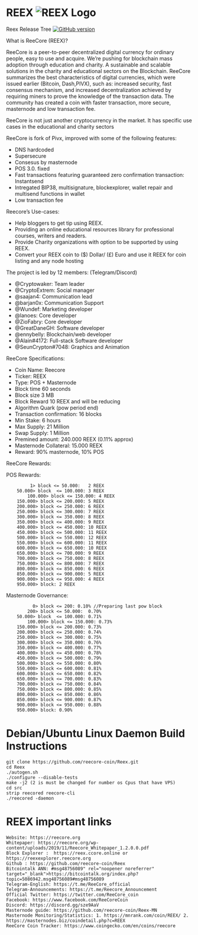 # REEX ![REEX Logo](https://reex.ccore.online/images/coins_custom/reex_45.png)<br> 

Reex Release Tree [![GitHub version](https://img.shields.io/badge/Version-1.4.1.0-brightgreen.svg)](https://github.com/reecore-coin/Reex/releases/tag/v1.4.1.0)


What is ReeCore (REEX)?

ReeCore is a peer-to-peer decentralized digital currency for ordinary people, easy to use and acquire. We’re pushing for blockchain mass adoption through education and charity. A sustainable and scalable solutions in the charity and educational sectors on the Blockchain. ReeCore summarizes the best characteristics of digital currencies, which were issued earlier (Bitcoin, Dash,PIVX), such as: increased security, fast consensus mechanism, and increased decentralization achieved by requiring miners to prove the knowledge of the transaction data. The community has created a coin with faster transaction, more secure, masternode and low transaction fee.

ReeCore is not just another cryptocurrency in the market. It has specific use cases in the
educational and charity sectors

ReeCore is fork of Pivx, improved with some of the following features: 

- DNS hardcoded 
- Supersecure
- Consesus by masternode 
- POS 3.0. fixed
- Fast transactions featuring guaranteed zero confirmation transaction: Instantsend 
- Intregated BIP38, multisignature, blockexplorer, wallet repair and multisend functions in wallet
- Low transaction fee

Reecore’s Use-cases:
- Help bloggers to get tip using REEX. 
- Providing an online educational resources library for professional courses, writers and readers. 
- Provide Charity organizations with option to be supported by using REEX.
- Convert your REEX coin to ($) Dollar/ (£) Euro and use it REEX for coin listing and any node hosting


The project is led by 12 members: (Telegram/Discord)

- @Cryptowaker: Team leader
- @CryptoExtrem: Social manager
- @saajan4: Communication lead
- @barjan0x: Communication Support
- @Wundef: Marketing developer
- @lanoes: Core developer
- @ZioFabry: Core developer
- @GreatDaneGH: Software developer
- @ennybelly: Blockchain/web developer
- @Alain#4172: Full-stack Software developer
- @SeunCrypton#7048: Graphics and Animation

ReeCore Specifications:
- Coin Name: Reecore
- Ticker: REEX
- Type: POS + Masternode
- Block time 60 seconds
- Block size 3 MB
- Block Reward 10 REEX and will be reducing
- Algorithm Quark (pow period end)
- Transaction confirmation: 16 blocks
- Min Stake: 6 hours
- Max Supply: 21 Million
- Swap Supply: 1 Million
- Premined amount: 240.000 REEX (0.11% approx)
- Masternode Collateral: 15.000 REEX
- Reward: 90% masternode, 10% POS

ReeCore Rewards:

POS Rewards:
```
	     1> block <= 50.000:   2 REEX
 	50.000> block  <= 100.000: 3 REEX
        100.000> block <= 150.000: 4 REEX
	150.000> block <= 200.000: 5 REEX
	200.000> block <= 250.000: 6 REEX
	250.000> block <= 300.000: 7 REEX
	300.000> block <= 350.000: 8 REEX
	350.000> block <= 400.000: 9 REEX
	400.000> block <= 450.000: 10 REEX
	450.000> block <= 500.000: 11 REEX
	500.000> block <= 550.000: 12 REEX
	550.000> block <= 600.000: 11 REEX
	600.000> block <= 650.000: 10 REEX
 	650.000> block <= 700.000: 9 REEX
	700.000> block <= 750.000: 8 REEX
	750.000> block <= 800.000: 7 REEX
	800.000> block <= 850.000: 6 REEX
	850.000> block <= 900.000: 5 REEX
	900.000> block <= 950.000: 4 REEX
	950.000> block: 2 REEX
```

Masternode Governance: 

```
   	      0> block <= 200: 0.10% //Preparing last pow block
	    200> block <= 50.000:  0.70%
 	50.000> block  <= 100.000: 0.71%
        100.000> block <= 150.000: 0.73%
	150.000> block <= 200.000: 0.73%
	200.000> block <= 250.000: 0.74%
	250.000> block <= 300.000: 0.75%
	300.000> block <= 350.000: 0.76%
	350.000> block <= 400.000: 0.77%
	400.000> block <= 450.000: 0.78%
	450.000> block <= 500.000: 0.79%
	500.000> block <= 550.000: 0.80%
	550.000> block <= 600.000: 0.81%
	600.000> block <= 650.000: 0.82%
 	650.000> block <= 700.000: 0.83%
	700.000> block <= 750.000: 0.84%
	750.000> block <= 800.000: 0.85%
	800.000> block <= 850.000: 0.86%
	850.000> block <= 900.000: 0.87%
	900.000> block <= 950.000: 0.88%
	950.000> block:	0.90%

```
# Debian/Ubuntu Linux Daemon Build Instructions

```
git clone https://github.com/reecore-coin/Reex.git
cd Reex
./autogen.sh
./configure --disable-tests
make -j2 (2 is must be changed for number os Cpus that have VPS)
cd src
strip reecored reecore-cli
./reecored -daemon
```

# REEX important links
```
Website: https://reecore.org
Whitepaper: https://reecore.org/wp-content/uploads/2019/11/Reecore_Whitepaper_1.2.0.0.pdf
Block Explorer :  https://reex.ccore.online or  https://reexexplorer.reecore.org
Github : https://github.com/reecore-coin/Reex
Bitcointalk ANN: #msg48756089" rel="noopener noreferrer" target="_blank">https://bitcointalk.org/index.php?topic=5086942.msg48756089#msg48756089
Telegram-English: https://t.me/ReeCore_official
Telegram-Announcements: https://t.me/Reecore_Announcement
Official Twitter: https://twitter.com/ReeCore_coin
Facebook: https://www.facebook.com/ReeCoreCoin
Discord: https://discord.gg/sze9AaV
Masternode guide: https://github.com/reecore-coin/Reex-MN
Masternode Monitoring/Statistics: 1. https://mnrank.com/coin/REEX/ 2. https://masternodes.biz/coindetail.php?c=REEX
ReeCore Coin Tracker: https://www.coingecko.com/en/coins/reecore
```
